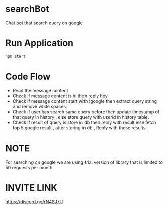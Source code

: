 # searchBot
Chat bot that search query on google

# Run Application
```
npm start
```

# Code Flow 

* Read the message content
* Check if message content is hi then reply hey
* Check if message content start with !google then extract query string and remove white spaces.
* Check if user has search same query before then update timestamp of that query in history ,  else store query with userid in history table.
* Check if result of query is store in db then reply with result else fetch top 5 google result , after storing in db , Reply with those results


# NOTE

For searching on google we are using trial version of library that is limited to 50 requests per month


# INVITE LINK

https://discord.gg/rN4SJ7U